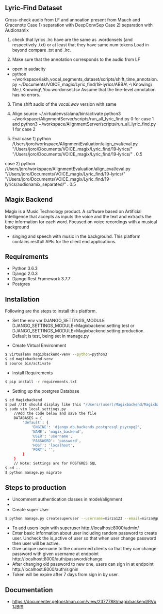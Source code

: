 Lyric-Find Dataset
--------------
Cross-check audio from LF and annoation present from Mauch and Gracenote
Case 1) separation with DeepConvSep
Case 2) separation with Audionamix

1. check that lyrics .lrc have are the same as .wordonsets (and respectively .txt) or at least that they have same num tokens
Load in beyond compare .txt and .lrc.

2. Make sure that the annotation corresponds to the audio from LF
- open in audacity
- python ~/workspace/lakh_vocal_segments_dataset/scripts/shift_time_annotaion.py ~/Documents/VOICE_magix/Lyric_find/19-lyrics/ABBA\ -\ Knowing\ Me\,\ Knowing\ You.wordonset.tsv <time1>
Assume that the line-level annotation has no errors.

3. Time shift audio of the _vocal.wav_ version with same <time1>



4. Align
source ~/.virtualenvs/alana/bin/activate
python3 ~/workspace/AlignmentServer/scripts/run_all_lyric_find.py 0 for case 1 and 
python3 ~/workspace/AlignmentServer/scripts/run_all_lyric_find.py 1 for case 2

5. Eval
case 1)
python /Users/joro/workspace/AlignmentEvaluation/align_eval/eval.py       "/Users/joro/Documents/VOICE_magix/Lyric_find/19-lyrics/" "/Users/joro/Documents/VOICE_magix/Lyric_find/19-lyrics/" . 0.5

case 2)
python /Users/joro/workspace/AlignmentEvaluation/align_eval/eval.py       "/Users/joro/Documents/VOICE_magix/Lyric_find/19-lyrics/" "/Users/joro/Documents/VOICE_magix/Lyric_find/19-lyrics/audionamix_separated/" . 0.5


Magix Backend
----------------
Magix is a Music Technology product. A software based on Artificial Intelligence that
accepts as inputs the voice and the text and extracts the time information for each word.
Focused on voice recordings with a musical background
- singing and speech with music in the background.
This platform contains restfull APIs for the client end applications.

Requirements
------------

- Python 3.6.3
- Django 2.0.3
- Django Rest Framework 3.7.7
- Postgres

Installation
------------
Following are the steps to install this platform.

- Set the env var DJANGO_SETTINGS_MODULE
DJANGO_SETTINGS_MODULE=Magixbackend.setting.test
or 
DJANGO_SETTINGS_MODULE=Magixbackend.setting.production. 
Default is test, being set in manage.py

- Create Virtual Environment
```sh
$ virtualenv magixbackend-venv --python=python3
$ cd magixbackend-venv
$ source bin/activate
```
- Install Requirements
```sh
$ pip install -r requirements.txt
```
- Setting up the postgres Database
```sh
$ cd Magixbackend
$ pwd //It should display like this "/Users/(user)/Magixbackend/Magixbackend"
$ sudo vim local_settings.py
    //Add the code below and save the file
    DATABASES = {
        'default': {
            'ENGINE': 'django.db.backends.postgresql_psycopg2',
            'NAME': 'magix_backend',
            'USER': 'username',
            'PASSWORD': 'password',
            'HOST': 'localhost',
            'PORT': '',
        }
    }
    // Note: Settings are for POSTGRES SQL
$ cd ..
$ python manage.py migrate
```

Steps to production
----------------
- Uncomment authentication classes in model/alignment
- 
- Create super User

```sh
$ python manage.py createsuperuser --username=mirza123 --email=mirza@gmail.com // unique username
```
- To add users login with superuser http://localhost:8000/admin/
- Enter basic information about user including random password to create user.
  Uncheck the is_active of user so that when user change password then user will be active.
- Give unique username to the concerned clients so that they can change password with given username at 
  endpoint http://localhost:8000/auth/password/change
- After changing old password to new one, users can sign in at endpoint http://localhost:8000/auth/signin
- Token will be expire after 7 days from sign in by user.

Documentation
-------------
- https://documenter.getpostman.com/view/2377788/magixbackend/RVu1JBf9
